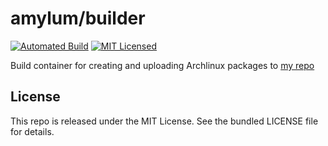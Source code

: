 amylum/builder
=======

[![Automated Build](http://img.shields.io/badge/automated-build-green.svg)](https://hub.docker.com/r/amylum/builder/)
[![MIT Licensed](http://img.shields.io/badge/license-MIT-green.svg)](https://tldrlegal.com/license/mit-license)

Build container for creating and uploading Archlinux packages to [my repo](https://github.com/amylum/repo)

## License

This repo is released under the MIT License. See the bundled LICENSE file for details.

